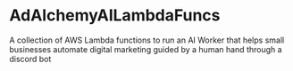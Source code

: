 # AdAlchemyAILambdaFuncs
A collection of AWS Lambda functions to run an AI Worker that helps small businesses automate digital marketing guided by a human hand through a discord bot
